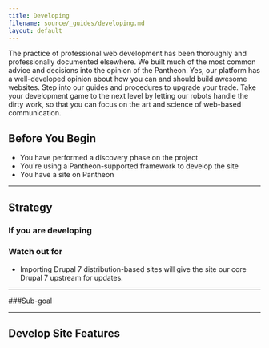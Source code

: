 ```yaml
---
title: Developing
filename: source/_guides/developing.md
layout: default
---
```

The practice of professional web development has been thoroughly and professionally documented elsewhere. We built much of the most common advice and decisions into the opinion of the Pantheon. Yes, our platform has a well-developed opinion about how you can and should build awesome websites. Step into our guides and procedures to upgrade your trade. Take your development game to the next level by letting our robots handle the dirty work, so that you can focus on the art and science of web-based communication.

## Before You Begin
 - You have performed a discovery phase on the project
 - You're using a Pantheon-supported framework to develop the site
 - You have a site on Pantheon

<copy this block and follow its structure for each phase in the approach.>

---------------
## Strategy

### If you are developing
### Watch out for

 - Importing Drupal 7 distribution-based sites will give the site our core Drupal 7 upstream for updates.

----

###Sub-goal


----

## Develop Site Features
